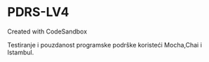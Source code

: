 # PDRS-LV4
Created with CodeSandbox

Testiranje i pouzdanost programske podrške koristeći Mocha,Chai i Istambul.
